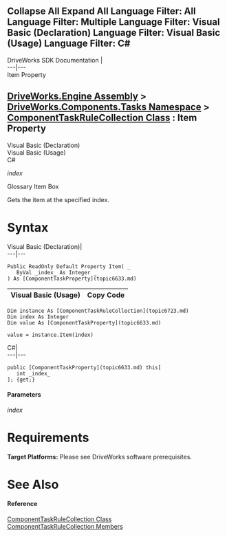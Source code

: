 Collapse All Expand All Language Filter: All  Language Filter: Multiple  Language Filter: Visual Basic (Declaration) Language Filter: Visual Basic (Usage) Language Filter: C#  
---  
DriveWorks SDK Documentation  |   
---|---  
Item Property   
  
[DriveWorks.Engine Assembly](topic2156.md) > [DriveWorks.Components.Tasks Namespace](topic6391.md) > [ComponentTaskRuleCollection Class](topic6723.md) : Item Property  
---  
  
Visual Basic (Declaration)    
Visual Basic (Usage)    
C# 

_index_
    

Glossary Item Box

Gets the item at the specified index. 

# Syntax

Visual Basic (Declaration)|   
---|---  
      
    
    Public ReadOnly Default Property Item( _
       ByVal _index_ As Integer _
    ) As [ComponentTaskProperty](topic6633.md)  
  
Visual Basic (Usage)| Copy Code  
---|---  
      
    
    Dim instance As [ComponentTaskRuleCollection](topic6723.md)
    Dim index As Integer
    Dim value As [ComponentTaskProperty](topic6633.md)
     
    value = instance.Item(index)  
  
C#|   
---|---  
      
    
    public [ComponentTaskProperty](topic6633.md) this[ 
       int _index_
    ]; {get;}  
  
#### Parameters

 _index_
    

# Requirements

**Target Platforms:** Please see DriveWorks software prerequisites.

# See Also

#### Reference

[ComponentTaskRuleCollection Class](topic6723.md)   
[ComponentTaskRuleCollection Members](topic6724.md)



